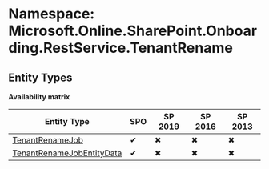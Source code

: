 # Namespace: Microsoft.Online.SharePoint.Onboarding.RestService.TenantRename
## Entity Types

**Availability matrix**

Entity Type | SPO | SP 2019 | SP 2016 | SP 2013
----------|-----|---------|---------|--------
[TenantRenameJob](./EntityTypes/TenantRenameJob.md) | ✔ | ✖ | ✖ | ✖
[TenantRenameJobEntityData](./EntityTypes/TenantRenameJobEntityData.md) | ✔ | ✖ | ✖ | ✖
